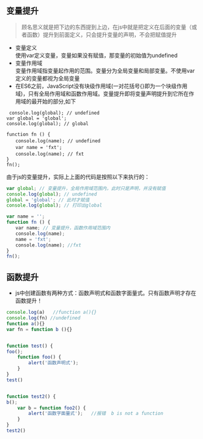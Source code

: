 ## 变量提升
> 顾名思义就是把下边的东西提到上边，在js中就是把定义在后面的变量（或者函数）提升到前面定义，只会提升变量的声明，不会把赋值提升

*  变量定义 <br>
使用var定义变量，变量如果没有赋值，那变量的初始值为undefined
*  变量作用域<br>
变量作用域指变量起作用的范围。变量分为全局变量和局部变量。不使用var定义的变量都视为全局变量
*  在ES6之前，JavaScript没有块级作用域(一对花括号{}即为一个块级作用域)，只有全局作用域和函数作用域。变量提升即将变量声明提升到它所在作用域的最开始的部分,如下
```javasvript
 console.log(global); // undefined
var global = 'global';
console.log(global); // global
 
function fn () {
　　console.log(name); // undefined
　　var name = 'fxt';
　　console.log(name); // fxt
}
fn();
```
由于js的变量提升，实际上上面的代码是按照以下来执行的：
```javascript
var global; // 变量提升，全局作用域范围内，此时只是声明，并没有赋值
console.log(global); // undefined
global = 'global'; // 此时才赋值
console.log(global); // 打印出global

var name = '';
function fn () {
　　var name; // 变量提升，函数作用域范围内
　　console.log(name);
　　name = 'fxt';
　　console.log(name); //fxt
}
fn();
```
## 函数提升

* js中创建函数有两种方式：函数声明式和函数字面量式。只有函数声明才存在函数提升！
```javascript
console.log(a)   //function a(){}
console.log(fn) //undefined
function a(){}
var fn = function b (){}


function test() {
foo();
    function foo() {
        alert('函数声明式');
    }
}
test()


function test2() {
b();
    var b = function foo2() {
        alert('函数字面量式');   //报错  b is not a function
    }
}
test2()

```
